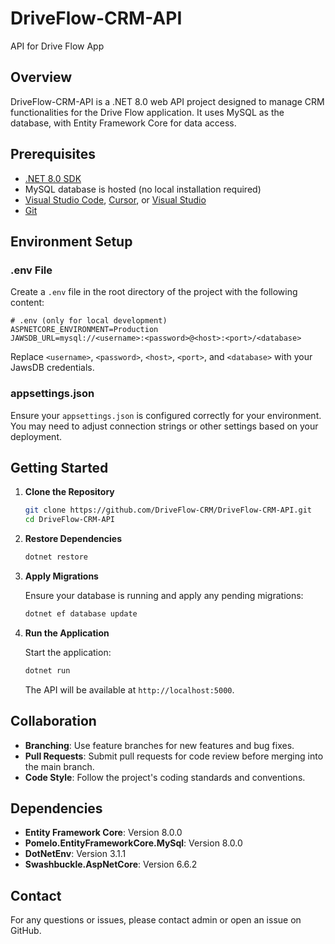 # DriveFlow-CRM-API

API for Drive Flow App

## Overview

DriveFlow-CRM-API is a .NET 8.0 web API project designed to manage CRM functionalities for the Drive Flow application. It uses MySQL as the database, with Entity Framework Core for data access.

## Prerequisites

- [.NET 8.0 SDK](https://dotnet.microsoft.com/download/dotnet/8.0)
- MySQL database is hosted (no local installation required)
- [Visual Studio Code](https://code.visualstudio.com/), [Cursor](https://cursor.so/), or [Visual Studio](https://visualstudio.microsoft.com/)
- [Git](https://git-scm.com/)

## Environment Setup

### .env File

Create a `.env` file in the root directory of the project with the following content:

```plaintext
# .env (only for local development)
ASPNETCORE_ENVIRONMENT=Production
JAWSDB_URL=mysql://<username>:<password>@<host>:<port>/<database>
```

Replace `<username>`, `<password>`, `<host>`, `<port>`, and `<database>` with your JawsDB credentials.

### appsettings.json

Ensure your `appsettings.json` is configured correctly for your environment. You may need to adjust connection strings or other settings based on your deployment.

## Getting Started

1. **Clone the Repository**

   ```bash
   git clone https://github.com/DriveFlow-CRM/DriveFlow-CRM-API.git
   cd DriveFlow-CRM-API
   ```

2. **Restore Dependencies**

   ```bash
   dotnet restore
   ```

3. **Apply Migrations**

   Ensure your database is running and apply any pending migrations:

   ```bash
   dotnet ef database update
   ```

4. **Run the Application**

   Start the application:

   ```bash
   dotnet run
   ```

   The API will be available at `http://localhost:5000`.

## Collaboration

- **Branching**: Use feature branches for new features and bug fixes.
- **Pull Requests**: Submit pull requests for code review before merging into the main branch.
- **Code Style**: Follow the project's coding standards and conventions.

## Dependencies

- **Entity Framework Core**: Version 8.0.0
- **Pomelo.EntityFrameworkCore.MySql**: Version 8.0.0
- **DotNetEnv**: Version 3.1.1
- **Swashbuckle.AspNetCore**: Version 6.6.2

## Contact

For any questions or issues, please contact admin or open an issue on GitHub.
